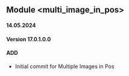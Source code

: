 ## Module <multi_image_in_pos>
#### 14.05.2024
#### Version 17.0.1.0.0
#### ADD
- Initial commit for Multiple Images in Pos
